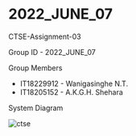 # 2022_JUNE_07
CTSE-Assignment-03

Group ID - 2022_JUNE_07

Group Members
  * IT18229912 - Wanigasinghe N.T.
  * IT18205152 - A.K.G.H. Shehara

System Diagram

![ctse](https://user-images.githubusercontent.com/61498921/168484969-29aaffbe-4e38-4f67-8090-0d8f099c7685.jpg)
